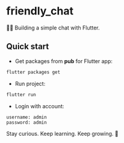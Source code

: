 # friendly_chat

🙌👻 Building a simple chat with Flutter.

## Quick start

- Get packages from **pub** for Flutter app:

```bash
flutter packages get
```

- Run project:

```bash
flutter run
```

- Login with account:

```
username: admin
password: admin
```

<!-- INSPIRATIONAL_QUOTE_START -->
Stay curious. Keep learning. Keep growing.
🐶
<!-- INSPIRATIONAL_QUOTE_END -->
